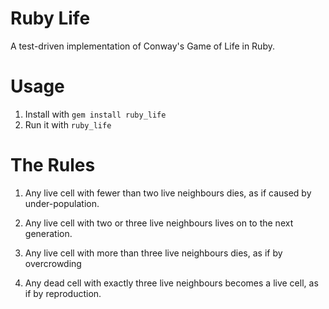 Ruby Life
=========

A test-driven implementation of Conway's Game of Life in Ruby.

Usage
=====

1) Install with `gem install ruby_life`
2) Run it with `ruby_life`

The Rules
=========

1. Any live cell with fewer than two live neighbours dies,
   as if caused by under-population.

2. Any live cell with two or three live neighbours
   lives on to the next generation.

3. Any live cell with more than three live
   neighbours dies, as if by overcrowding

4. Any dead cell with exactly three live neighbours
   becomes a live cell, as if by reproduction.

